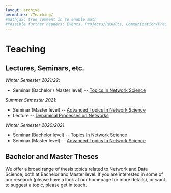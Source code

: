 ```yaml
---
layout: archive
permalink: /Teaching/
#mathjax: true comment in to enable math
#Possible further headers: Events, Projects/Results, Communication/Presentation, News
---
```

<script>addBackToTop({
  backgroundColor: '#fff',
  innerHTML: 'Back to Top',
  textColor: '#333'
})</script>
<style>
  #back-to-top {
    border: 1px solid #ccc;
    border-radius: 0;
    font-family: sans-serif;
    font-size: 14px;
    width: 100px;
    text-align: center;
    line-height: 30px;
    height: 30px;
  }
</style>

# Teaching

## Lectures, Seminars, etc.

*Winter  Semester 2021/22*:
* Seminar (Bachelor / Master level) -- [Topics In Network Science](TopicsInNetworkScienceWS21_22)   
<!--* Lecture -- [Dynamical Processes on Networks](DynamicalProcessesOnNetworksSS2021)-->

*Summer Semester 2021*:
* Seminar (Master level) -- [Advanced Topics In Network Science](AdvancedTopicsInNetworkScienceSS2021)   
* Lecture -- [Dynamical Processes on Networks](DynamicalProcessesOnNetworksSS2021)

*Winter Semester 2020/2021*:
* Seminar (Bachelor level) -- [Topics In Network Science](TopicsInNetworkScience)
* Seminar (Master level) -- [Advanced Topics In Network Science](AdvancedTopicsInNetworkScience)

## Bachelor and Master Theses
We offer a broad range of thesis topics related to Network and Data Science, both at Bachelor and Master level.
If you are interested in some of our research (please have a look at our homepage for more details), or want to suggest a topic, please get in touch.

